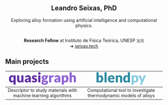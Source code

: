 <div align="center">

## **Leandro Seixas, PhD**

Exploring alloy formation using artificial intelligence and computational physics.

<br>
<b>Research Fellow</b> at Instituto de Física Teórica, UNESP 🇧🇷
<br>
➜ <a href="https://seixas.tech/">seixas.tech</a>
</div>

## Main projects

<div align="center">

| <a href="https://github.com/leseixas/quasigraph"><img src="https://raw.githubusercontent.com/leseixas/quasigraph/refs/heads/main/resources/logo.png" alt="quasigraph" height="40px"></a> | <a href="https://github.com/leseixas/blendpy"><img src="https://raw.githubusercontent.com/leseixas/blendpy/refs/heads/main/logo.png" alt="blendpy" height="40px"></a> |
|:---:|:---:|
| Descriptor to study materials with machine learning algorithms | Computational tool to investigate thermodynamic models of alloys |

</div>

<!-- 
* 🔬 [quasigraph](https://github.com/leseixas/quasigraph) - Descriptor to study materials with machine learning algorithms.
* 🌡️ [blendpy](https://github.com/leseixas/blendpy) - Computational tool to investigate thermodynamic models of alloys. -->
